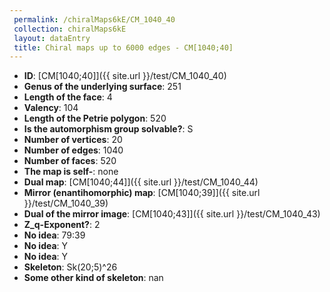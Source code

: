 ```yaml
--- 
 permalink: /chiralMaps6kE/CM_1040_40 
 collection: chiralMaps6kE
 layout: dataEntry
 title: Chiral maps up to 6000 edges - CM[1040;40]
---
```


- **ID**: [CM[1040;40]]({{ site.url }}/test/CM_1040_40)
- **Genus of the underlying surface**: 251
- **Length of the face**: 4
- **Valency**: 104
- **Length of the Petrie polygon**: 520
- **Is the automorphism group solvable?**: S
- **Number of vertices**: 20
- **Number of edges**: 1040
- **Number of faces**: 520
- **The map is self-**: none
- **Dual map**: [CM[1040;44]]({{ site.url }}/test/CM_1040_44)
- **Mirror (enantihomorphic) map**: [CM[1040;39]]({{ site.url }}/test/CM_1040_39)
- **Dual of the mirror image**: [CM[1040;43]]({{ site.url }}/test/CM_1040_43)
- **Z_q-Exponent?**: 2
- **No idea**:  79:39
- **No idea**: Y
- **No idea**: Y
- **Skeleton**: Sk(20;5)^26
- **Some other kind of skeleton**: nan
